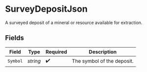 # SurveyDepositJson

A surveyed deposit of a mineral or resource available for extraction.


## Fields

| Field                      | Type                       | Required                   | Description                |
| -------------------------- | -------------------------- | -------------------------- | -------------------------- |
| `Symbol`                   | *string*                   | :heavy_check_mark:         | The symbol of the deposit. |